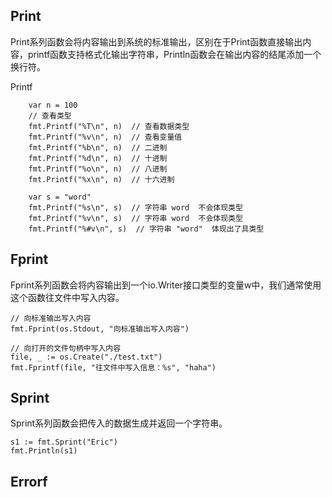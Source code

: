 ## Print
Print系列函数会将内容输出到系统的标准输出，区别在于Print函数直接输出内容，printf函数支持格式化输出字符串，Println函数会在输出内容的结尾添加一个换行符。

Printf
```
    var n = 100
    // 查看类型
    fmt.Printf("%T\n", n)  // 查看数据类型
    fmt.Printf("%v\n", n)  // 查看变量值
    fmt.Printf("%b\n", n)  // 二进制
    fmt.Printf("%d\n", n)  // 十进制
    fmt.Printf("%o\n", n)  // 八进制
    fmt.Printf("%x\n", n)  // 十六进制

    var s = "word"
    fmt.Printf("%s\n", s)  // 字符串 word  不会体现类型
    fmt.Printf("%v\n", s)  // 字符串 word  不会体现类型
    fmt.Printf("%#v\n", s)  // 字符串 "word"  体现出了具类型
```

## Fprint
Fprint系列函数会将内容输出到一个io.Writer接口类型的变量w中，我们通常使用这个函数往文件中写入内容。

```
// 向标准输出写入内容
fmt.Fprint(os.Stdout, "向标准输出写入内容")

// 向打开的文件句柄中写入内容
file, _ := os.Create("./test.txt")
fmt.Fprintf(file, "往文件中写入信息：%s", "haha")
```

## Sprint
Sprint系列函数会把传入的数据生成并返回一个字符串。

```
s1 := fmt.Sprint("Eric")
fmt.Println(s1)
```

## Errorf
